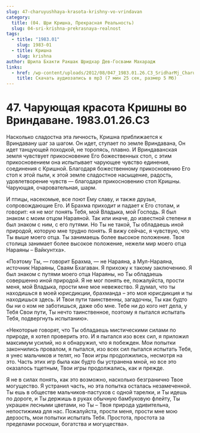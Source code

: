 ```yaml
---
slug: 47-charuyushhaya-krasota-krishny-vo-vrindavan
category:
  title: (04. Шри Кришна, Прекрасная Реальность)
  slug: 04-sri-krishna-prekrasnaya-realnost
tags:
  - title: "1983.01"
    slug: 1983-01
  - title: Кришна
    slug: krishna
author: Шрила Бхакти Ракшак Шридхар Дев-Госвами Махарадж
links:
  - href: /wp-content/uploads/2012/08/047_1983.01.26.C3_SridharMj_Charuyuwaya_krasota_Krishny_vo_Vrindavane.mp3
    title: Скачать аудиозапись в mp3 (7 мин 25 сек, размер 5 Мб)
---
```


# 47. Чарующая красота Кришны во Вриндаване. 1983.01.26.C3

Насколько сладостна эта личность, Кришна приближается к Вриндавану шаг за шагом. Он идет, ступает по земле Вриндавана, Он идет танцующей походкой, не торопясь, плавно. И Вриндаванская земля чувствует прикосновение Его божественных стоп, с этим прикосновением она испытывает чарующее чувство единения, соединения с Кришной. Благодаря божественному прикосновению Его стоп к этой пыли, к этой земле сладостное насыщение, радость, удовлетворение чувств — благодаря прикосновению стоп Кришны. Чарующая, очаровательная, шарм.

И птицы, насекомые, все поют Ему славу, и также друзья, сопровождающие Его. И Брахма приходит и падает к Его стопам, и говорит: «я не мог понять Тебя, мой Владыка, мой Господь. Я был знаком с моим отцом Нараяной. Так или иначе, до известной степени я был знаком с ним, с его путями. Но Ты не такой, Ты обладаешь иной природой, которую мне трудно понять. Я вижу сейчас, я чувствую, что Ты выше моего отца. Ты занимаешь более высокое положение. Твоя столица занимает более высокое положение, нежели мир моего отца Нараяны – Вайкунтха».

«Поэтому Ты, — говорит Брахма, — не Нараяна, а Мул-Нараяна, источник Нараяны, Сваям Бхагаван. Я прихожу к такому заключению. Я был знаком с путями моего отца Нараяны, но Ты обладаешь совершенно иной природой. Я не мог понять ее, пожалуйста, прости меня, мой Владыка, прости мне мое невежество. Я думал, что ты находишься в моей юрисдикции, брахманда – это моя юрисдикция и ты находишься здесь. И Твои пути таинственны, загадочны, Ты как будто бы ни о ком не заботишься, даже обо мне. Тебе ни до кого нет дела, у Тебя Свои пути, Ты нечто таинственное, поэтому я пытался испытать Тебя, подвергнуть испытанию».

«Некоторые говорят, что Ты обладаешь мистическими силами по природе, я хотел проверить это. И я пытался изо всех сил, я приложил максимум усилий, но я обнаружил, что я побежден. Мои попытки закончились провалом, я пытался, изо всех сил пытался испытать Тебя, я унес мальчиков и телят, но Твои игры продолжились, несмотря на это. Часть этих игр была как будто бы устранена мной, но все это оказалось тщетным, Твои игры продолжались, как и прежде.

Я не в силах понять, как это возможно, насколько безгранично Твое могущество. Я устранил часть, но эта попытка осталась незамеченной. Ты ешь в обществе мальчиков-пастухов с одной тарелки, и Ты идешь по дороге, и Ты держишь в руках обычную бамбуковую флейту, Ты украшен лесными цветами, но Ты – Твоя природа удивительна, непостижима для нас. Пожалуйста, прости меня, прости мне мою дерзость, мои попытки испытать Тебя. Простота, простота за пределами роскоши, богатства и могущества».

